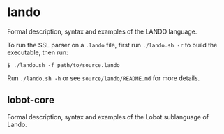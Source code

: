 # lando

Formal description, syntax and examples of the LANDO language.

To run the SSL parser on a `.lando` file, first run `./lando.sh -r` to build the executable, then run:
```
$ ./lando.sh -f path/to/source.lando
```
Run `./lando.sh -h` or see `source/lando/README.md` for more details.

## lobot-core

Formal description, syntax and examples of the Lobot sublanguage of Lando.
